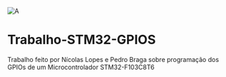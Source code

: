 ![A](https://user-images.githubusercontent.com/71512544/199622765-62fb4205-56ae-4d32-a7dd-89f2ced394e6.png)
# Trabalho-STM32-GPIOS
Trabalho feito por Nícolas Lopes e Pedro Braga sobre programação dos GPIOs de um Microcontrolador STM32-F103C8T6
